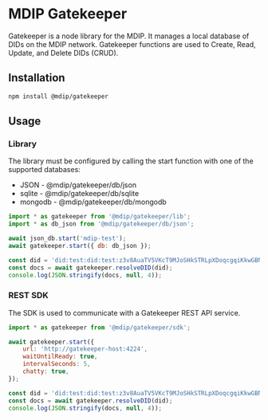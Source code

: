 # MDIP Gatekeeper

Gatekeeper is a node library for the MDIP.
It manages a local database of DIDs on the MDIP network.
Gatekeeper functions are used to Create, Read, Update, and Delete DIDs (CRUD).

## Installation

```bash
npm install @mdip/gatekeeper
```
## Usage

### Library

The library must be configured by calling the start function with one of the supported databases:
- JSON - @mdip/gatekeeper/db/json
- sqlite - @mdip/gatekeeper/db/sqlite
- mongodb - @mdip/gatekeeper/db/mongodb

```js
import * as gatekeeper from '@mdip/gatekeeper/lib';
import * as db_json from '@mdip/gatekeeper/db/json';

await json_db.start('mdip-test');
await gatekeeper.start({ db: db_json });

const did = 'did:test:did:test:z3v8AuaTV5VKcT9MJoSHkSTRLpXDoqcgqiKkwGBNSV4nVzb6kLk';
const docs = await gatekeeper.resolveDID(did);
console.log(JSON.stringify(docs, null, 4));
```

### REST SDK

The SDK is used to communicate with a Gatekeeper REST API service.

```js
import * as gatekeeper from '@mdip/gatekeeper/sdk';

await gatekeeper.start({
    url: 'http://gatekeeper-host:4224',
    waitUntilReady: true,
    intervalSeconds: 5,
    chatty: true,
});

const did = 'did:test:did:test:z3v8AuaTV5VKcT9MJoSHkSTRLpXDoqcgqiKkwGBNSV4nVzb6kLk';
const docs = await gatekeeper.resolveDID(did);
console.log(JSON.stringify(docs, null, 4));
```
